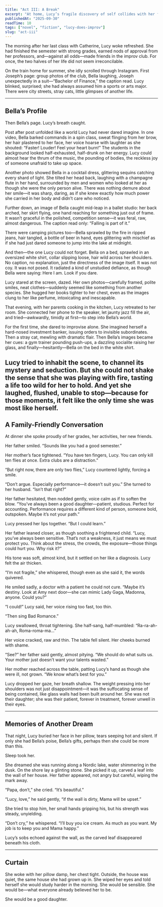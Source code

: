```yaml
---
title: "Act III: A Break" 
excerpt: "At home, Lucy’s fragile discovery of self collides with her family’s expectations, leaving her caught again between yearning and shame." 
publishedAt: "2025-09-30" 
readTime: 10
tags: ["novel", "fiction", "lucy-does-improv"] 
slug: "act-iii" 
---
```


The morning after her last class with Catherine, Lucy woke refreshed. She had finished the semester with strong grades, earned nods of approval from her professors, and—against all odds—made friends in the improv club. For once, the two halves of her life did not seem irreconcilable.  

On the train home for summer, she idly scrolled through Instagram. First Joseph’s page: group photos of the club, Bella laughing, Joseph unexpectedly in a suit—“Bachelor of Finance,” the caption read. Lucy blinked, surprised; she had always assumed him a sports or arts major. There were city streets, stray cats, little glimpses of another life.  

---

## Bella’s Profile

Then Bella’s page. Lucy’s breath caught.

Post after post unfolded like a world Lucy had never dared imagine. In one video, Bella barked commands in a spin class, sweat flinging from her brow, her hair plastered to her face, her voice hoarse with laughter as she shouted: “Faster! Louder! Feel your heart burn!” The students in the background looked half-exhausted, half-drunk on her energy. Lucy could almost hear the thrum of the music, the pounding of bodies, the reckless joy of someone unafraid to take up space.

Another photo showed Bella in a cocktail dress, glittering sequins catching every shard of light. She tilted her head back, laughing with a champagne flute in her hand, surrounded by men and women who looked at her as though she were the only person alive. There was nothing demure about her smile—it was sharp, daring, as if she knew exactly how much power she carried in her body and didn’t care who noticed.

Further down, an image of Bella caught mid-leap in a ballet studio: her back arched, her skirt flying, one hand reaching for something just out of frame. It wasn’t graceful in the polished, competition sense—it was feral, raw, almost dangerous. The caption read only: “Falling is part of it.”

There were camping pictures too—Bella sprawled by the fire in ripped jeans, hair tangled, a bottle of beer in hand, eyes glittering with mischief as if she had just dared someone to jump into the lake at midnight.

And then—the one Lucy could not forget. Bella on a bed, sprawled in an oversized white shirt, collar slipping loose, hair wild across her shoulders. No caption, no explanation, just the directness of the image itself. It was not coy. It was not posed. It radiated a kind of unstudied defiance, as though Bella were saying: Here I am. Look if you dare.

Lucy stared at the screen, dazed. Her own photos—carefully framed, polite smiles, neat clothes—suddenly seemed like something from another species. She hugged her books tighter to her chest, even as the images clung to her like perfume, intoxicating and inescapable.

That evening, with her parents cooking in the kitchen, Lucy retreated to her room. She connected her phone to the speaker, let jaunty jazz fill the air, and tried—awkwardly, timidly at first—to step into Bella’s world.

For the first time, she dared to improvise alone. She imagined herself a hard-nosed investment banker, issuing orders to invisible subordinates. Then a stray cat, mewling with dramatic flair. Then Bella’s images became her cues: a gym trainer pounding push-ups, a dazzling socialite raising her glass, and finally—hesitantly—Bella on the bed in the white shirt.

Lucy tried to inhabit the scene, to channel its mystery and seduction. But she could not shake the sense that she was playing with fire, tasting a life too wild for her to hold. And yet she laughed, flushed, unable to stop—because for those moments, it felt like the only time she was most like herself.
---

## A Family-Friendly Conversation

At dinner she spoke proudly of her grades, her activities, her new friends.

Her father smiled. “Sounds like you had a good semester.”

Her mother’s face tightened. “You have ten fingers, Lucy. You can only kill ten flies at once. Extra clubs are a distraction.”

“But right now, there are only two flies,” Lucy countered lightly, forcing a smile.

“Don’t argue. Especially performance—it doesn’t suit you.” She turned to her husband. “Isn’t that right?”

Her father hesitated, then nodded gently, voice calm as if to soften the blow. “You’ve always been a good daughter—patient, studious. Perfect for accounting. Performance requires a different kind of person, someone bold, outspoken. Maybe it’s not your path.”

Lucy pressed her lips together. “But I could learn.”

Her father leaned closer, as though soothing a frightened child. “Lucy, you’ve always been sensitive. That’s not a weakness, it just means we must protect you. Think about the stress, the crowds, the exposure—those things could hurt you. Why risk it?”

His tone was soft, almost kind, but it settled on her like a diagnosis. Lucy felt the air thicken.

“I’m not fragile,” she whispered, though even as she said it, the words quivered.

He smiled sadly, a doctor with a patient he could not cure. “Maybe it’s destiny. Look at Amy next door—she can mimic Lady Gaga, Madonna, anyone. Could you?”

“I could!” Lucy said, her voice rising too fast, too thin.

“Then sing Bad Romance.”

Lucy swallowed, throat tightening. She half-sang, half-mumbled: “Ra-ra-ah-ah-ah, Roma-roma-ma…”

Her voice cracked, raw and thin. The table fell silent. Her cheeks burned with shame.

“See?” her father said gently, almost pitying. “We should do what suits us. Your mother just doesn’t want your talents wasted.”

Her mother reached across the table, patting Lucy’s hand as though she were ill, not grown. “We know what’s best for you.”

Lucy dropped her gaze, her breath shallow. The weight pressing into her shoulders was not just disappointment—it was the suffocating sense of being contained, like glass walls had been built around her. She was not their daughter; she was their patient, forever in treatment, forever unwell in their eyes.

---

## Memories of Another Dream

That night, Lucy buried her face in her pillow, tears seeping hot and silent. If only she had Bella’s poise, Bella’s gifts, perhaps then she could be more than this.  

Sleep took her.  

She dreamed she was running along a Nordic lake, water shimmering in the dusk. On the shore lay a glinting stone. She picked it up, carved a leaf into the wall of her house. Her father appeared, not angry but careful, wiping the mark away.  

“Papa, don’t,” she cried. “It’s beautiful.”  

“Lucy, love,” he said gently, “if the wall is dirty, Mama will be upset.”  

She tried to stop him, her small hands gripping his, but his strength was steady, unyielding.  

“Don’t cry,” he whispered. “I’ll buy you ice cream. As much as you want. My job is to keep you and Mama happy.”  

Lucy’s sobs echoed against the wall, as the carved leaf disappeared beneath his cloth.  

---

## Curtain  

She woke with her pillow damp, her chest tight. Outside, the house was quiet, the same house she had grown up in. She wiped her eyes and told herself she would study harder in the morning. She would be sensible. She would be—what everyone already believed her to be.  

She would be a good daughter.  
